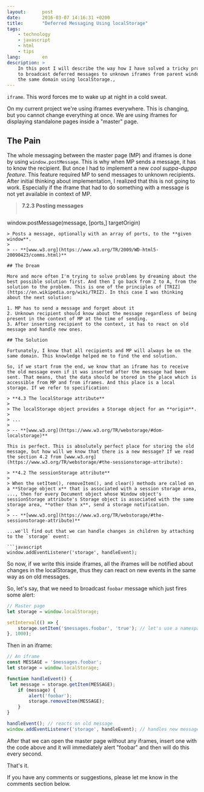 ```yaml
---
layout:      post
date:        2016-03-07 14:16:31 +0200
title:       "Deferred Messaging Using localStorage"
tags:
    - technology
    - javascript
    - html
    - tips
lang:        en
description: >
    In this post I will describe the way how I have solved a tricky problem
    to broadcast deferred messages to unknown iframes from parent window on
    the same domain using localStorage.,
---
```

`iframe`. This word forces me to wake up at night in a cold sweat.

On my current project we're using iframes everywhere. This is changing, but you cannot change everything at once. We are using iframes for displaying standalone pages inside a "master" page.

## The Pain

The whole messaging between the master page (MP) and iframes is done by using `window.postMessage`. This is why when MP sends a message, it has to know the recipient. But once I had to implement a new *cool suppa-duppa feature*. This feature required MP to send messages to unknown recipients. After initial thinking about implementation, I realized that this is not going to work. Especially if the iframe that had to do something with a message is not yet available in context of MP.

> **7.2.3 Posting messages**
>
> ```
window.postMessage(message, [ports,] targetOrigin)
```
> Posts a message, optionally with an array of ports, to the **given window**.
>
> -- **[www.w3.org](https://www.w3.org/TR/2009/WD-html5-20090423/comms.html)**

## The Dream

More and more often I'm trying to solve problems by dreaming about the best possible solution first. And then I go back from Z to A, from the solution to the problem. This is one of the principles of [TRIZ](https://en.wikipedia.org/wiki/TRIZ). In this case I was thinking about the next solution:

1. MP has to send a message and forget about it
2. Unknown recipient should know about the message regardless of being present in the context of MP at the time of sending.
3. After inserting recipient to the context, it has to react on old message and handle new ones.

## The Solution

Fortunately, I know that all recipients and MP will always be on the same domain. This knowledge helped me to find the end solution.

So, if we start from the end, we know that an iframe has to receive the old message even if it was inserted after the message had been sent. That means, that the data should be stored in the place which is accessible from MP and from iframes. And this place is a local storage. If we refer to specification:

> **4.3 The localStorage attribute**
>
> The localStorage object provides a Storage object for an **origin**.
>
> ...
>
> -- **[www.w3.org](https://www.w3.org/TR/webstorage/#dom-localstorage)**

This is perfect. This is absolutely perfect place for storing the old message, but how will we know that there is a new message? If we read the section 4.2 from [www.w3.org](https://www.w3.org/TR/webstorage/#the-sessionstorage-attribute):

> **4.2 The sessionStorage attribute**
>
> When the setItem(), removeItem(), and clear() methods are called on a **Storage object x** that is associated with a session storage area, ..., then for every Document object whose Window object's sessionStorage attribute's Storage object is associated with the same storage area, **other than x**, send a storage notification.
>
> -- **[www.w3.org](https://www.w3.org/TR/webstorage/#the-sessionstorage-attribute)**

...we'll find out that we can handle changes in children by attaching to the `storage` event:

```javascript
window.addEventListener('storage', handleEvent);
```

So now, if we write this inside iframes, all the iframes will be notified about changes in the localStorage, thus they can react on new events in the same way as on old messages.

So, let's say, that we need to broadcast `foobar` message which just fires some alert:

```javascript
// Master page
let storage = window.localStorage;

setInterval(() => {
    storage.setItem('$messages.foobar', 'true'); // let's use a namespace for messages
}, 1000);
```

Then in an iframe:

```javascript
// An iframe
const MESSAGE = '$messages.foobar';
let storage = window.localStorage;

function handleEvent() {
 let message = storage.getItem(MESSAGE);
    if (message) {
        alert('foobar');
        storage.removeItem(MESSAGE);
    }
}

handleEvent(); // reacts on old message
window.addEventListener('storage', handleEvent); // handles new messages
```

After that we can open the master page without any iframes, insert one with the code above and it will immediately alert "foobar" and then will do this every second.

That's it.

If you have any comments or suggestions, please let me know in the comments section below.


